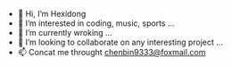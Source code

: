 - 👋 Hi, I’m Hexidong
- 👀 I’m interested in coding, music, sports ...
- 🌱 I’m currently wroking ...
- 💞️ I’m looking to collaborate on any interesting project ...
- 📫 Concat me throught chenbin9333@foxmail.com

<!---
chenbin9333/chenbin9333 is a ✨ special ✨ repository because its `README.md` (this file) appears on your GitHub profile.
You can click the Preview link to take a look at your changes.
--->
